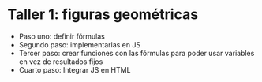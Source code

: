 # Taller 1: figuras geométricas

- Paso uno: definir fórmulas
- Segundo paso: implementarlas en JS
- Tercer paso: crear funciones con las fórmulas para poder usar variables en vez de resultados fijos
- Cuarto paso: Integrar JS en HTML